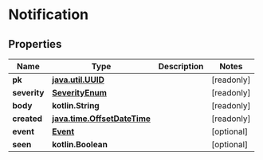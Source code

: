 
# Notification

## Properties
Name | Type | Description | Notes
------------ | ------------- | ------------- | -------------
**pk** | [**java.util.UUID**](java.util.UUID.md) |  |  [readonly]
**severity** | [**SeverityEnum**](SeverityEnum.md) |  |  [readonly]
**body** | **kotlin.String** |  |  [readonly]
**created** | [**java.time.OffsetDateTime**](java.time.OffsetDateTime.md) |  |  [readonly]
**event** | [**Event**](Event.md) |  |  [optional]
**seen** | **kotlin.Boolean** |  |  [optional]



